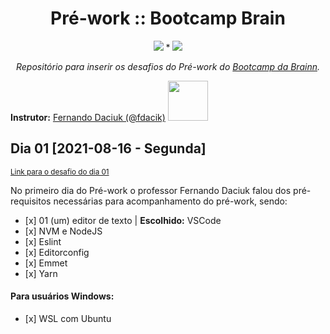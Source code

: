 <h1 align="center">Pré-work :: Bootcamp Brain</h1>
<p align="center"><img src="https://img.shields.io/badge/In%C3%ADcio-16Ago21/Seg-blue"/> * <img src="https://img.shields.io/badge/T%C3%A9rmino-21Ago21/Sex-red"/></p>
<p align="center"><em>Repositório para inserir os desafios do Pré-work do <a href="https://b-academy.brainn.co/">Bootcamp da Brainn</a>.</em></p>

<p>
  <strong>Instrutor:</strong> <a href="https://github.com/fdaciuk">Fernando Daciuk (@fdacik)</a>
  <img src="https://emojipedia-us.s3.amazonaws.com/source/skype/289/ninja_1f977.png" height="64"/>
</p>

<h2>Dia 01 [2021-08-16 - Segunda]</h2>
<p><small><a href="https://github.com/brainnco/desafios-pre-work-b-academy/tree/main/dia1">Link para o desafio do dia 01</a></small></p>
<p>No primeiro dia do Pré-work o professor Fernando Daciuk falou dos pré-requisitos necessárias para acompanhamento do pré-work, sendo:</p>
<ul>
  <li>[x] 01 (um) editor de texto | <strong>Escolhido:</strong> VSCode </li>
  <li>[x] NVM e NodeJS</li>
  <li>[x] Eslint</li>
  <li>[x] Editorconfig</li>
  <li>[x] Emmet</li>
  <li>[x] Yarn</li>  
</ul>
  <h4>Para usuários Windows:</h4>
      <ul>
        <li>[x] WSL com Ubuntu</li>
      </ul>
<p></p>

